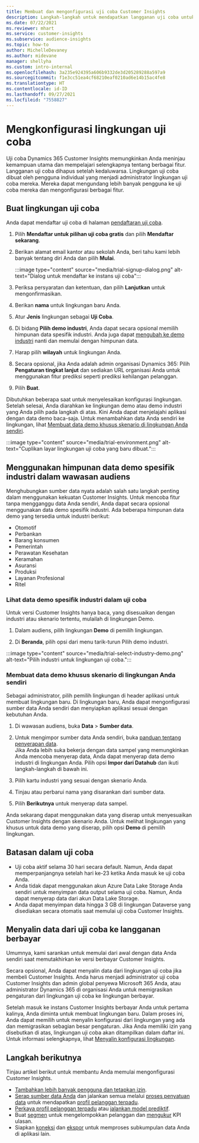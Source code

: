 ```yaml
---
title: Membuat dan mengonfigurasi uji coba Customer Insights
description: Langkah-langkah untuk mendapatkan langganan uji coba untuk Dynamics 365 Customer Insights dan mengonfigurasinya.
ms.date: 07/22/2021
ms.reviewer: mhart
ms.service: customer-insights
ms.subservice: audience-insights
ms.topic: how-to
author: MichelleDevaney
ms.author: midevane
manager: shellyha
ms.custom: intro-internal
ms.openlocfilehash: 3a235e924395a606b9332de3d205289288a597a9
ms.sourcegitcommit: f1e3cc51ea4cf68210eaf0210ad6e14b15ac4fe8
ms.translationtype: HT
ms.contentlocale: id-ID
ms.lasthandoff: 09/27/2021
ms.locfileid: "7558827"
---
```

# <a name="set-up-a-trial-environment"></a>Mengkonfigurasi lingkungan uji coba 

Uji coba Dynamics 365 Customer Insights memungkinkan Anda meninjau kemampuan utama dan mempelajari selengkapnya tentang berbagai fitur. Langganan uji coba dihapus setelah kedaluwarsa. Lingkungan uji coba dibuat oleh pengguna individual yang menjadi administrator lingkungan uji coba mereka. Mereka dapat mengundang lebih banyak pengguna ke uji coba mereka dan mengonfigurasi berbagai fitur.

## <a name="create-a-trial-environment"></a>Buat lingkungan uji coba

Anda dapat mendaftar uji coba di halaman [pendaftaran uji coba](https://dynamics.microsoft.com/get-started/free-trial/?appname=customerinsights). 

1. Pilih **Mendaftar untuk pilihan uji coba gratis** dan pilih **Mendaftar sekarang**.

1. Berikan alamat email kantor atau sekolah Anda, beri tahu kami lebih banyak tentang diri Anda dan pilih **Mulai**.

   :::image type="content" source="media/trial-signup-dialog.png" alt-text="Dialog untuk mendaftar ke instans uji coba":::

1. Periksa persyaratan dan ketentuan, dan pilih **Lanjutkan** untuk mengonfirmasikan.

1. Berikan **nama** untuk lingkungan baru Anda. 

1. Atur **Jenis** lingkungan sebagai **Uji Coba**.

1. Di bidang **Pilih demo industri**, Anda dapat secara opsional memilih himpunan data spesifik industri. Anda juga dapat [mengubah ke demo industri](#use-industry-specific-demo-data-sets-in-audience-insights) nanti dan memulai dengan himpunan data.

1. Harap pilih **wilayah** untuk lingkungan Anda.

1. Secara opsional, jika Anda adalah admin organisasi Dynamics 365: Pilih **Pengaturan tingkat lanjut** dan sediakan URL organisasi Anda untuk menggunakan fitur prediksi seperti prediksi kehilangan pelanggan. 

1. Pilih **Buat**. 

Dibutuhkan beberapa saat untuk menyelesaikan konfigurasi lingkungan. Setelah selesai, Anda diarahkan ke lingkungan demo atau demo industri yang Anda pilih pada langkah di atas. Kini Anda dapat menjelajahi aplikasi dengan data demo baca-saja. Untuk menambahkan data Anda sendiri ke lingkungan, lihat [Membuat data demo khusus skenario di lingkungan Anda sendiri](#create-scenario-specific-demo-data-in-your-own-environment).

:::image type="content" source="media/trial-environment.png" alt-text="Cuplikan layar lingkungan uji coba yang baru dibuat.":::

## <a name="use-industry-specific-demo-data-sets-in-audience-insights"></a>Menggunakan himpunan data demo spesifik industri dalam wawasan audiens

Menghubungkan sumber data nyata adalah salah satu langkah penting dalam menggunakan kekuatan Customer Insights. Untuk mencoba fitur tanpa mengganggu data Anda sendiri, Anda dapat secara opsional menggunakan data demo spesifik industri. Ada beberapa himpunan data demo yang tersedia untuk industri berikut: 

-   Otomotif
-   Perbankan
-   Barang konsumen
-   Pemerintah
-   Perawatan Kesehatan
-   Keramahan
-   Asuransi
-   Produksi
-   Layanan Profesional
-   Ritel

### <a name="see-industry-specific-demo-data-in-trials"></a>Lihat data demo spesifik industri dalam uji coba

Untuk versi Customer Insights hanya baca, yang disesuaikan dengan industri atau skenario tertentu, mulailah di lingkungan Demo. 
 
1.  Dalam audiens, pilih lingkungan **Demo** di pemilih lingkungan.

2.  Di **Beranda**, pilih opsi dari menu tarik-turun Pilih demo industri.

:::image type="content" source="media/trial-select-industry-demo.png" alt-text="Pilih industri untuk lingkungan uji coba.":::

### <a name="create-scenario-specific-demo-data-in-your-own-environment"></a>Membuat data demo khusus skenario di lingkungan Anda sendiri

Sebagai administrator, pilih pemilih lingkungan di header aplikasi untuk membuat lingkungan baru. Di lingkungan baru, Anda dapat mengonfigurasi sumber data Anda sendiri dan menyiapkan aplikasi sesuai dengan kebutuhan Anda. 

1.  Di wawasan audiens, buka **Data** > **Sumber data**.

2.  Untuk mengimpor sumber data Anda sendiri, buka [panduan tentang penyerapan data](data-sources.md).     
   Jika Anda lebih suka bekerja dengan data sampel yang memungkinkan Anda mencoba menyerap data, Anda dapat menyerap data demo industri di lingkungan Anda. Pilih opsi **Impor dari Datahub** dan ikuti langkah-langkah di bawah ini.

3.  Pilih kartu industri yang sesuai dengan skenario Anda. 

4.  Tinjau atau perbarui nama yang disarankan dari sumber data. 

5.  Pilih **Berikutnya** untuk menyerap data sampel. 

Anda sekarang dapat menggunakan data yang diserap untuk menyesuaikan Customer Insights dengan skenario Anda. Untuk melihat lingkungan yang khusus untuk data demo yang diserap, pilih opsi **Demo <Industry>** di pemilih lingkungan.

## <a name="limitations-in-trials"></a>Batasan dalam uji coba

- Uji coba aktif selama 30 hari secara default. Namun, Anda dapat memperpanjangnya setelah hari ke-23 ketika Anda masuk ke uji coba Anda.
- Anda tidak dapat menggunakan akun Azure Data Lake Storage Anda sendiri untuk menyimpan data output selama uji coba. Namun, Anda dapat menyerap data dari akun Data Lake Storage.
- Anda dapat menyimpan data hingga 3 GB di lingkungan Dataverse yang disediakan secara otomatis saat memulai uji coba Customer Insights.

## <a name="copy-data-from-a-trial-to-a-paid-subscription"></a>Menyalin data dari uji coba ke langganan berbayar

Umumnya, kami sarankan untuk memulai dari awal dengan data Anda sendiri saat memutakhirkan ke versi berbayar Customer Insights. 

Secara opsional, Anda dapat menyalin data dari lingkungan uji coba jika membeli Customer Insights. Anda harus menjadi administrator uji coba Customer Insights dan admin global penyewa Microsoft 365 Anda, atau administrator Dynamics 365 di organisasi Anda untuk memigrasikan pengaturan dari lingkungan uji coba ke lingkungan berbayar. 

Setelah masuk ke instans Customer Insights berbayar Anda untuk pertama kalinya, Anda diminta untuk membuat lingkungan baru. Dalam proses ini, Anda dapat memilih untuk menyalin konfigurasi dari lingkungan yang ada dan memigrasikan sebagian besar pengaturan. Jika Anda memiliki izin yang disebutkan di atas, lingkungan uji coba akan ditampilkan dalam daftar ini. Untuk informasi selengkapnya, lihat [Menyalin konfigurasi lingkungan](manage-environments.md#copy-the-environment-configuration).

## <a name="next-steps"></a>Langkah berikutnya

Tinjau artikel berikut untuk membantu Anda memulai mengonfigurasi Customer Insights. 

- [Tambahkan lebih banyak pengguna dan tetapkan izin](permissions.md).
- [Serap sumber data Anda](data-sources.md) dan jalankan semua melalui [proses penyatuan data](data-unification.md) untuk mendapatkan [profil pelanggan terpadu](customer-profiles.md).
- [Perkaya profil pelanggan terpadu](enrichment-hub.md) atau [jalankan model prediktif](predictions-overview.md).
- Buat [segmen](segments.md) untuk mengelompokkan pelanggan dan [mengukur](measures.md) KPI ulasan.
- Siapkan [koneksi](connections.md) dan [ekspor](export-destinations.md) untuk memproses subkumpulan data Anda di aplikasi lain.
